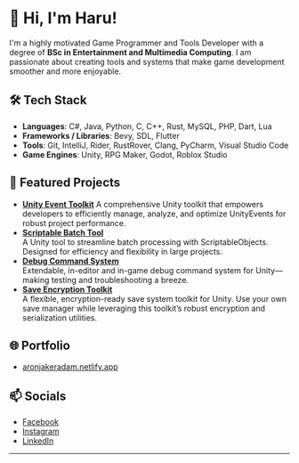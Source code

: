 # 👋 Hi, I'm Haru!

I'm a highly motivated Game Programmer and Tools Developer with a degree of **BSc in Entertainment and Multimedia Computing**. I am passionate about creating tools and systems that make game development smoother and more enjoyable.

## 🛠️ Tech Stack
- **Languages**: C#, Java, Python, C, C++, Rust, MySQL, PHP, Dart, Lua
- **Frameworks / Libraries**: Bevy, SDL, Flutter
- **Tools**: Git, IntelliJ, Rider, RustRover, Clang, PyCharm, Visual Studio Code
- **Game Engines**: Unity, RPG Maker, Godot, Roblox Studio

## 🚀 Featured Projects
- [**Unity Event Toolkit**](https://github.com/haruchanz64/UnityEventToolkit)
A comprehensive Unity toolkit that empowers developers to efficiently manage, analyze, and optimize UnityEvents for robust project performance.
- [**Scriptable Batch Tool**](https://github.com/haruchanz64/ScriptableBatchTool)  
A Unity tool to streamline batch processing with ScriptableObjects. Designed for efficiency and flexibility in large projects.
- [**Debug Command System**](https://github.com/haruchanz64/DebugCommandSystem)  
Extendable, in-editor and in-game debug command system for Unity—making testing and troubleshooting a breeze.
- [**Save Encryption Toolkit**](https://github.com/haruchanz64/SaveEncryptionToolkit)  
A flexible, encryption-ready save system toolkit for Unity. Use your own save manager while leveraging this toolkit’s robust encryption and serialization utilities.

## 🌐 Portfolio
- [aronjakeradam.netlify.app](https://aronjakeradam.netlify.app/)

## 📫 Socials
- [Facebook](https://www.facebook.com/RadamAronJakeS)
- [Instagram](https://www.instagram.com/aj.prsnl/)
- [LinkedIn](https://www.linkedin.com/in/aronjakeradam/)
---

